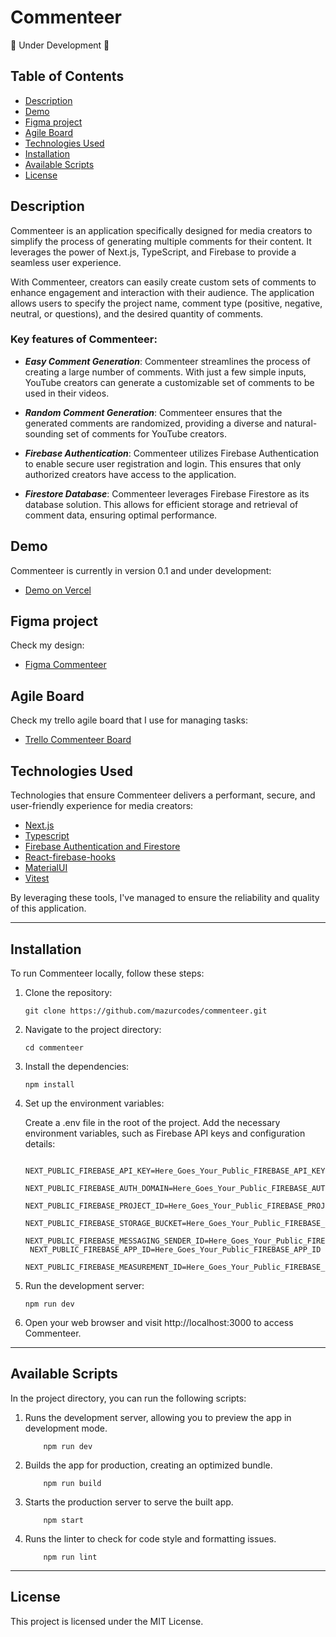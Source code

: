 # Commenteer

🔴 Under Development 🔴

## Table of Contents

- [Description](#description)
- [Demo](#demo)
- [Figma project](#figma-project)
- [Agile Board](#agile-board)
- [Technologies Used](#technologies-used)
- [Installation](#installation)
- [Available Scripts](#available-scripts)
- [License](#license)

## Description

Commenteer is an application specifically designed for media creators to simplify the process of generating multiple comments for their content. It leverages the power of Next.js, TypeScript, and Firebase to provide a seamless user experience.

With Commenteer, creators can easily create custom sets of comments to enhance engagement and interaction with their audience. The application allows users to specify the project name, comment type (positive, negative, neutral, or questions), and the desired quantity of comments.

### Key features of Commenteer:

- **_Easy Comment Generation_**: Commenteer streamlines the process of creating a large number of comments. With just a few simple inputs, YouTube creators can generate a customizable set of comments to be used in their videos.

- **_Random Comment Generation_**: Commenteer ensures that the generated comments are randomized, providing a diverse and natural-sounding set of comments for YouTube creators.

- **_Firebase Authentication_**: Commenteer utilizes Firebase Authentication to enable secure user registration and login. This ensures that only authorized creators have access to the application.

- **_Firestore Database_**: Commenteer leverages Firebase Firestore as its database solution. This allows for efficient storage and retrieval of comment data, ensuring optimal performance.

## Demo

Commenteer is currently in version 0.1 and under development:

- [Demo on Vercel](https://commenteer.vercel.app/)

## Figma project

Check my design:

- [Figma Commenteer](https://www.figma.com/file/5vCILEMuIg2ClBWIQST7iZ/Commenteer?type=design&node-id=0%3A1&t=se4e7He5aaKJMJzz-1)

## Agile Board

Check my trello agile board that I use for managing tasks:

- [Trello Commenteer Board](https://trello.com/b/E2uFBZuT/commenteer)

## Technologies Used

Technologies that ensure Commenteer delivers a performant, secure, and user-friendly experience for media creators:

- [Next.js](https://nextjs.org/)
- [Typescript](https://www.typescriptlang.org/)
- [Firebase Authentication and Firestore](https://firebase.google.com/)
- [React-firebase-hooks](https://github.com/CSFrequency/react-firebase-hooks)
- [MaterialUI](https://mui.com/)
- [Vitest](https://vitest.dev/)

By leveraging these tools, I've managed to ensure the reliability and quality of this application.

---

## Installation

To run Commenteer locally, follow these steps:

1. Clone the repository:

   ```shell
   git clone https://github.com/mazurcodes/commenteer.git
   ```

2. Navigate to the project directory:

   ```shell
   cd commenteer
   ```

3. Install the dependencies:

   ```shell
   npm install
   ```

4. Set up the environment variables:

   Create a .env file in the root of the project.
   Add the necessary environment variables, such as Firebase API keys and configuration details:

   ```env
    NEXT_PUBLIC_FIREBASE_API_KEY=Here_Goes_Your_Public_FIREBASE_API_KEY
    NEXT_PUBLIC_FIREBASE_AUTH_DOMAIN=Here_Goes_Your_Public_FIREBASE_AUTH_DOMAIN
    NEXT_PUBLIC_FIREBASE_PROJECT_ID=Here_Goes_Your_Public_FIREBASE_PROJECT_ID
    NEXT_PUBLIC_FIREBASE_STORAGE_BUCKET=Here_Goes_Your_Public_FIREBASE_STORAGE_BUCKET
    NEXT_PUBLIC_FIREBASE_MESSAGING_SENDER_ID=Here_Goes_Your_Public_FIREBASE_MESSAGING_SENDER_ID
    NEXT_PUBLIC_FIREBASE_APP_ID=Here_Goes_Your_Public_FIREBASE_APP_ID
    NEXT_PUBLIC_FIREBASE_MEASUREMENT_ID=Here_Goes_Your_Public_FIREBASE_MEASUREMENT_ID
   ```

5. Run the development server:

   ```shell
   npm run dev
   ```

6. Open your web browser and visit http://localhost:3000 to access Commenteer.

---

## Available Scripts

In the project directory, you can run the following scripts:

1. Runs the development server, allowing you to preview the app in development mode.

   ```shell
       npm run dev
   ```

2. Builds the app for production, creating an optimized bundle.

   ```shell
       npm run build
   ```

3. Starts the production server to serve the built app.

   ```shell
       npm start
   ```

4. Runs the linter to check for code style and formatting issues.

   ```shell
       npm run lint
   ```

---

## License

This project is licensed under the MIT License.
